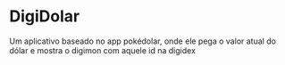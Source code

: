 # DigiDolar
Um aplicativo baseado no app pokédolar, onde ele pega o valor atual do dólar e mostra o digimon com aquele id na digidex
